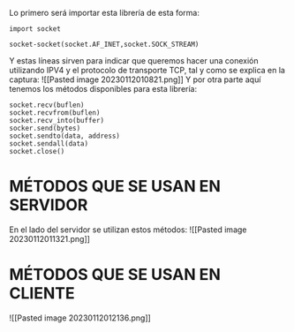 Lo primero será importar esta librería de esta forma:
```
import socket

socket-socket(socket.AF_INET,socket.SOCK_STREAM)
```
Y estas líneas sirven para indicar que queremos hacer una conexión utilizando IPV4 y el protocolo de transporte TCP, tal y como se explica en la captura:
![[Pasted image 20230112010821.png]]
Y por otra parte aquí tenemos los métodos disponibles para esta librería:

```
socket.recv(buflen)
socket.recvfrom(buflen)
socket.recv_into(buffer)
socker.send(bytes)
socket.sendto(data, address)
socket.sendall(data)
socket.close()
```

# MÉTODOS QUE SE USAN EN SERVIDOR
En el lado del servidor se utilizan estos métodos:
![[Pasted image 20230112011321.png]]
# MÉTODOS QUE SE USAN EN CLIENTE
![[Pasted image 20230112012136.png]]
